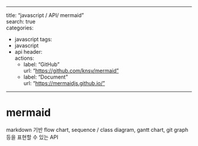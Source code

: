 ----------
title: “javascript / API/ mermaid”  
search: true  
categories:
-   javascript
tags:
-   javascript
-   api
    header:  
    actions:
    -   label: “GitHub”  
        url: “https://github.com/knsv/mermaid”
    -   label: “Document”  
        url: “https://mermaidjs.github.io/”

----------

# mermaid
markdown 기반 flow chart, sequence / class diagram, gantt chart, git graph 등을 표현할 수 있는 API

<!--stackedit_data:
eyJoaXN0b3J5IjpbNzk2NDE1MDA3XX0=
-->